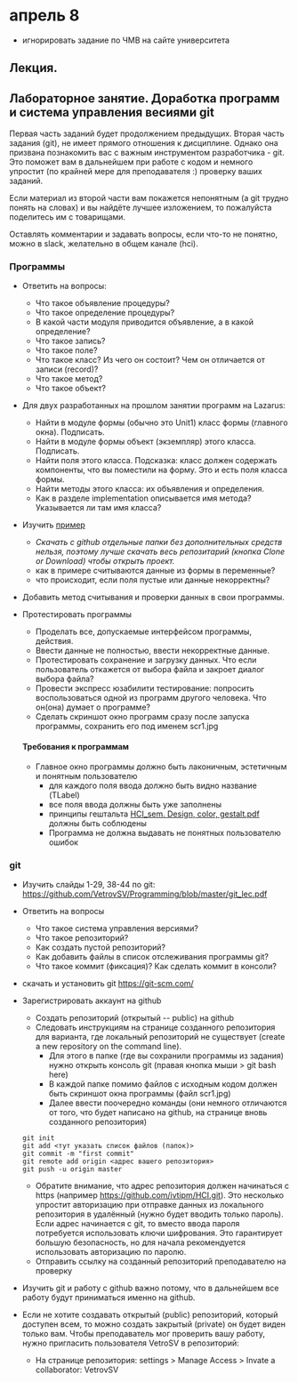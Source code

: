# апрель 8

- игнорировать задание по ЧМВ на сайте университета

## Лекция.
<!-- - Конспект [Лекция UX](https://github.com/ivtipm/HCI/blob/master/HCI_lec_4.%20UX.pdf)
- слайды 39 и далее
- конспект можно сделать в электронном виде (или взять слайды лекции), добавить свои пометки и комментарии, затем распечатать добавив к своему бумажному конспекту
- изучить все приведённые в слайдах ссылки, дополнить конспект краткой информацией из ссылок
- Ответить на вопросы (на последних слайдах лекции) -->



## Лабораторное занятие. Доработка программ и система управления весиями git

Первая часть заданий будет продолжением предыдущих.
Вторая часть задания (git), не имеет прямого отношения к дисциплине. Однако она призвана познакомить вас с важным инструментом разработчика -  git. Это поможет вам в дальнейшем при работе с кодом и немного упростит (по крайней мере для преподавателя :) проверку ваших заданий.

Если материал из второй части вам покажется непонятным (а git трудно понять на словах) и вы найдёте лучшее изложением, то пожалуйста поделитесь им с товарищами.

Оставлять комментарии и задавать вопросы, если что-то не понятно, можно в slack, желательно в общем канале (hci).

### Программы
- Ответить на вопросы:
  - Что такое объявление процедуры?
  - Что такое определение процедуры?
  - В какой части модуля приводится объявление, а в какой определение?
  - Что такое запись?
  - Что такое поле?
  - Что такое класс? Из чего он состоит? Чем он отличается от записи (record)?
  - Что такое метод?
  - Что такое объект?


- Для двух разработанных на прошлом занятии программ на Lazarus:
  - Найти в модуле формы (обычно это Unit1) класс формы (главного окна). Подписать.
  - Найти в модуле формы объект (экземпляр) этого класса. Подписать.
  - Найти поля этого класса. Подсказка: класс должен содержать компоненты, что вы поместили на форму. Это и есть поля класса формы.
  - Найти методы этого класса: их объявления и определения.
  - Как в разделе implementation описывается имя метода? Указывается ли там имя класса?

- Изучить [пример](https://github.com/ivtipm/HCI/tree/master/1%20%D0%BA%D1%83%D1%80%D1%81/simple_gui_example2)
  - *Скачать с github отдельные папки без дополнительных средств нельзя, поэтому лучше скачать весь репозитарий (кнопка Clone or Download) чтобы открыть проект.*
  - как в примере считываются данные из формы в переменные?
  - что происходит, если поля пустые или данные некорректны?
- Добавить метод считывания и проверки данных в свои программы.
- Протестировать программы
  - Проделать все, допускаемые интерфейсом программы, действия.
  - Ввести данные не полностью, ввести некорректные данные.
  - Протестировать сохранение и загрузку данных. Что если пользователь откажется от выбора файла и закроет диалог выбора файла?
  - Провести экспресс юзабилити тестирование: попросить воспользоваться одной из программ другого человека. Что он(она) думает о программе?
  - Сделать скриншот окно программ сразу после запуска программы, сохранить его под именем scr1.jpg

  #### Требования к программам
  - Главное окно программы должно быть лаконичным, эстетичным и понятным пользователю
    - для каждого поля ввода должно быть видно название (TLabel)
    - все поля ввода должны быть уже заполнены
    - принципы гештальта [HCI_sem. Design, color, gestalt.pdf](https://github.com/ivtipm/HCI/blob/master/HCI_sem.%20Design%2C%20color%2C%20gestalt.pdf) должны быть соблюдены
    - Программа не должна выдавать не понятных пользователю ошибок

### git
  - Изучить слайды 1-29, 38-44  по git: https://github.com/VetrovSV/Programming/blob/master/git_lec.pdf
  - Ответить на вопросы
    - Что такое система управления версиями?
    - Что такое репозиторий?
    - Как создать пустой репозиторий?
    - Как добавить файлы в список отслеживания программы git?
    - Что такое коммит (фиксация)? Как сделать коммит в консоли?

- скачать и установить git https://git-scm.com/
- Зарегистрировать аккаунт на github
  - Создать репозиторий (открытый -- public) на github
  - Следовать инструкциям на странице созданного репозитория для варианта, где локальный репозиторий не существует (create a new repository on the command line).
    - Для этого в папке (где вы сохранили программы из задания) нужно открыть консоль git (правая кнопка мыши > git bash here)
    - В каждой папке помимо файлов с исходным кодом должен быть скриншот окна программы (файл scr1.jpg)
    - Далее ввести поочередно команды (они немного отличаются от того, что будет написано на github, на странице вновь созданного репозитория)

  ```
  git init
  git add <тут указать список файлов (папок)>
  git commit -m "first commit"
  git remote add origin <адрес вашего репозитория>
  git push -u origin master
  ```
  - Обратите внимание, что адрес репозитория должен начинаться с https (например https://github.com/ivtipm/HCI.git). Это несколько упростит авторизацию при отправке данных из локального репозитория в удалённый (нужно будет вводить только пароль).
  Если адрес начинается с git, то вместо ввода пароля потребуется использовать ключи шифрования. Это гарантирует большую безопасность, но для начала рекомендуется использовать авторизацию по паролю.
  - Отправить ссылку на созданный репозиторий преподавателю на проверку


- Изучить git и работу с github важно потому, что в дальнейшем все работу будут приниматься именно на github.
- Если не хотите создавать открытый (public) репозиторий, который доступен всем, то можно создать закрытый (private) он будет виден только вам. Чтобы преподаватель мог проверить вашу работу, нужно пригласить пользователя VetroSV в репозиторий:
  - На странице репозитория: settings > Manage Access > Invate a collaborator: VetrovSV
